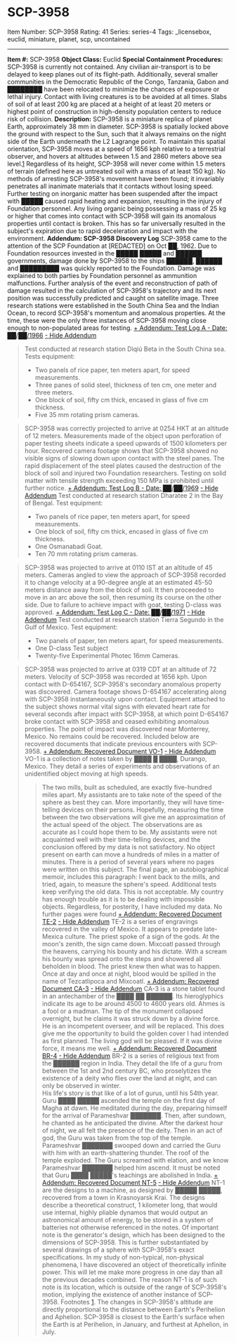 # SCP-3958
Item Number: SCP-3958
Rating: 41
Series: series-4
Tags: _licensebox, euclid, miniature, planet, scp, uncontained

---

**Item #:** SCP-3958
**Object Class:** Euclid
**Special Containment Procedures:** SCP-3958 is currently not contained. Any civilian air-transport is to be delayed to keep planes out of its flight-path. Additionally, several smaller communities in the Democratic Republic of the Congo, Tanzania, Gabon and ████████ have been relocated to minimize the chances of exposure or lethal injury. Contact with living creatures is to be avoided at all times. Slabs of soil of at least 200 kg are placed at a height of at least 20 meters or highest point of construction in high-density population centers to reduce risk of collision.
**Description:** SCP-3958 is a miniature replica of planet Earth, approximately 38 mm in diameter. SCP-3958 is spatially locked above the ground with respect to the Sun, such that it always remains on the night side of the Earth underneath the L2 Lagrange point. To maintain this spatial orientation, SCP-3958 moves at a speed of 1656 kph relative to a terrestrial observer, and hovers at altitudes between 1.5 and 2860 meters above sea level.[1](javascript:;)
Regardless of its height, SCP-3958 will never come within 1.5 meters of terrain (defined here as untreated soil with a mass of at least 150 kg).
No methods of arresting SCP-3958's movement have been found; it invariably penetrates all inanimate materials that it contacts without losing speed. Further testing on inorganic matter has been suspended after the impact with █████ caused rapid heating and expansion, resulting in the injury of Foundation personnel. Any living organic being possessing a mass of 25 kg or higher that comes into contact with SCP-3958 will gain its anomalous properties until contact is broken. This has so far universally resulted in the subject's expiration due to rapid deceleration and impact with the environment.
**Addendum: SCP-3958 Discovery Log** SCP-3958 came to the attention of the SCP Foundation at [REDACTED] on Oct ██, 1962. Due to Foundation resources invested in the █████ █████ and ██████ governments, damage done by SCP-3958 to the ships ██████, ██████ and █████████ was quickly reported to the Foundation. Damage was explained to both parties by Foundation personnel as ammunition malfunctions.
Further analysis of the event and reconstruction of path of damage resulted in the calculation of SCP-3958's trajectory and its next position was successfully predicted and caught on satellite image.
Three research stations were established in the South China Sea and the Indian Ocean, to record SCP-3958's momentum and anomalous properties. At the time, these were the only three instances of SCP-3958 moving close enough to non-populated areas for testing.
[\+ Addendum: Test Log A - Date: ██/██/1966](javascript:;)
[\- Hide Addendum](javascript:;)
> Test conducted at research station Dìqiú Beta in the South China sea.
> Tests equipment:
>   * Two panels of rice paper, ten meters apart, for speed measurements.
>   * Three panes of solid steel, thickness of ten cm, one meter and three meters.
>   * One block of soil, fifty cm thick, encased in glass of five cm thickness.
>   * Five 35 mm rotating prism cameras.
> 

> SCP-3958 was correctly projected to arrive at 0254 HKT at an altitude of 12 meters. Measurements made of the object upon perforation of paper testing sheets indicate a speed upwards of 1500 kilometers per hour.
> Recovered camera footage shows that SCP-3958 showed no visible signs of slowing down upon contact with the steel panes. The rapid displacement of the steel plates caused the destruction of the block of soil and injured two Foundation researchers.
> Testing on solid matter with tensile strength exceeding 150 MPa is prohibited until further notice.
[\+ Addendum: Test Log B - Date: ██/██/1969](javascript:;)
[\- Hide Addendum](javascript:;)
> Test conducted at research station Dharatee 2 in the Bay of Bengal.
> Test equipment:
>   * Two panels of rice paper, ten meters apart, for speed measurements.
>   * One block of soil, fifty cm thick, encased in glass of five cm thickness.
>   * One Osmanabadi Goat.
>   * Ten 70 mm rotating prism cameras.
> 

> SCP-3958 was projected to arrive at 0110 IST at an altitude of 45 meters. Cameras angled to view the approach of SCP-3958 recorded it to change velocity at a 90-degree angle at an estimated 45-50 meters distance away from the block of soil. It then proceeded to move in an arc above the soil, then resuming its course on the other side.
> Due to failure to achieve impact with goat, testing D-class was approved.
[\+ Addendum: Test Log C - Date: ██/██/1971](javascript:;)
[\- Hide Addendum](javascript:;)
> Test conducted at research station Tierra Segundo in the Gulf of Mexico.
> Test equipment:
>   * Two panels of paper, ten meters apart, for speed measurements.
>   * One D-class Test subject
>   * Twenty-five Experimental Photec 16mm Cameras.
> 

> SCP-3958 was projected to arrive at 0319 CDT at an altitude of 72 meters. Velocity of SCP-3958 was recorded at 1656 kph.
> Upon contact with D-654167, SCP-3958's secondary anomalous property was discovered. Camera footage shows D-654167 accelerating along with SCP-3958 instantaneously upon contact. Equipment attached to the subject shows normal vital signs with elevated heart rate for several seconds after impact with SCP-3958, at which point D-654167 broke contact with SCP-3958 and ceased exhibiting anomalous properties. The point of impact was discovered near Monterrey, Mexico. No remains could be recovered.
Included below are recovered documents that indicate previous encounters with SCP-3958.
[\+ Addendum: Recovered Document VO-1](javascript:;)
[\- Hide Addendum](javascript:;)
> VO-1 is a collection of notes taken by ████ █ ████, Durango, Mexico. They detail a series of experiments and observations of an unidentified object moving at high speeds.
>> The two mills, built as scheduled, are exactly five-hundred miles apart. My assistants are to take note of the speed of the sphere as best they can. More importantly, they will have time-telling devices on their persons. Hopefully, measuring the time between the two observations will give me an approximation of the actual speed of the object.
>> The observations are as accurate as I could hope them to be. My assistants were not acquainted well with their time-telling devices, and the conclusion offered by my data is not satisfactory. No object present on earth can move a hundreds of miles in a matter of minutes.
> There is a period of several years where no pages were written on this subject. The final page, an autobiographical memoir, includes this paragraph:
>> I went back to the mills, and tried, again, to measure the sphere's speed. Additional tests keep verifying the old data. This is not acceptable. My country has enough trouble as it is to be dealing with impossible objects. Regardless, for posterity, I have included my data.
> No further pages were found
[\+ Addendum: Recovered Document TE-2](javascript:;)
[\- Hide Addendum](javascript:;)
> TE-2 is a series of engravings recovered in the valley of Mexico. It appears to predate late-Mexica culture.
>> The priest spoke of a sign of the gods. At the moon's zenith, the sign came down. Mixcoatl passed through the heavens, carrying his bounty and his dictate. With a scream his bounty was spread onto the steps and showered all beholden in blood. The priest knew then what was to happen. Once at day and once at night, blood would be spilled in the name of Tezcatlipoca and Mixcoatl.
[\+ Addendum: Recovered Document CA-3](javascript:;)
[\- Hide Addendum](javascript:;)
> CA-3 is a stone tablet found in an antechamber of the ████ ██ ██████. Its hieroglyphics indicate its age to be around 4500 to 4600 years old.
>> Ahmes is a fool or a madman. The tip of the monument collapsed overnight, but he claims it was struck down by a divine force. He is an incompetent overseer, and will be replaced. This does give me the opportunity to build the golden cover I had intended as first planned. The living god will be pleased. If it was divine force, it means me well.
[\+ Addendum: Recovered Document BR-4](javascript:;)
[\- Hide Addendum](javascript:;)
> BR-2 is a series of religious text from the ██████ region in India. They detail the life of a guru from between the 1st and 2nd century BC, who proselytizes the existence of a deity who flies over the land at night, and can only be observed in winter.  
>  His life's story is that like of a lot of gurus, until his 54th year.
>> Guru ████ █████ ascended the temple on the first day of Magha at dawn. He meditated during the day, preparing himself for the arrival of Parameshvar ███████. Then, after sundown, he chanted as he anticipated the divine. After the darkest hour of night, we all felt the presence of the deity. Then in an act of god, the Guru was taken from the top of the temple. Parameshvar ███████ swooped down and carried the Guru with him with an earth-shattering thunder. The roof of the temple exploded. The Guru screamed with elation, and we know Parameshvar ███████ helped him ascend.
> It must be noted that Guru ████ █████'s teachings are abolished in India.
[\+ Addendum: Recovered Document NT-5](javascript:;)
[\- Hide Addendum](javascript:;)
> NT-1 are the designs to a machine, as designed by █████ █████, recovered from a town in Krasnoyarsk Krai.
> The designs describe a theoretical construct, 1 kilometer long, that would use internal, highly pliable dynamos that would output an astronomical amount of energy, to be stored in a system of batteries not otherwise referenced in the notes.
> Of important note is the generator's design, which has been designed to the dimensions of SCP-3958. This is further substantiated by several drawings of a sphere with SCP-3958's exact specifications.
>> In my study of non-typical, non-physical phenomena, I have discovered an object of theoretically infinite power. This will let me make more progress in one day than all the previous decades combined.
> The reason NT-1 is of such note is its location, which is outside of the range of SCP-3958's motion, implying the existence of another instance of SCP-3958.
Footnotes
[1](javascript:;). The changes in SCP-3958's altitude are directly proportional to the distance between Earth's Perihelion and Aphelion. SCP-3958 is closest to the Earth's surface when the Earth is at Perihelion, in January, and furthest at Aphelion, in July.